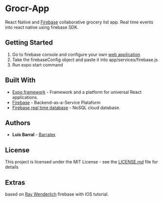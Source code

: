 # Grocr-App 
React Native and [Firebase](https://www.firebase.com/) collaborative grocery list app. Real time events into react native using firebase SDK.

## Getting Started

1. Go to firebase console and configure your own [web application](https://firebase.google.com/docs/web/setup)
2. Take the firebaseConfig object and paste it into app/services/firebase.js
3. Run expo start command

## Built With

* [Expo framework](https://expo.io/) -   Framework and a platform for universal React applications.
* [Firebase](https://reactnative.dev/) - Backend-as-a-Service Plataform
* [Firebase real time database](https://firebase.google.com/docs/database) - NoSQL cloud database.

## Authors

* **Luis Barral** - [Barralex](https://github.com/Barralex)

## License

This project is licensed under the MIT License - see the [LICENSE.md](LICENSE.md) file for details

## Extras
based on [Ray Wenderlich](https://www.raywenderlich.com/3-firebase-tutorial-getting-started) firebase with IOS tutorial.
